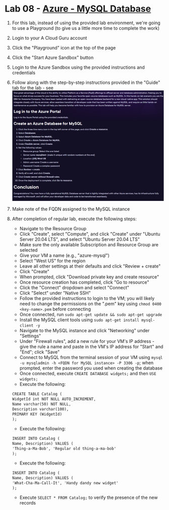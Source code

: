 # Lab 08 - [Azure - MySQL Database](https://learn.acloud.guru/handson/7a9044b4-8392-4346-82f6-73b6ec215938)

1. For this lab, instead of using the provided lab environment, we're going to use a Playground (to give us a little more time to complete the work)
1. Login to your A Cloud Guru account
1. Click the "Playground" icon at the top of the page
1. Click the "Start Azure Sandbox" button
1. Login to the Azure Sandbox using the provided instructions and credentials
1. Follow along with the step-by-step instructions provided in the "Guide" tab for the lab - see ![Week 01/Lab 08](../images/week01-lab08-guide.png)
1. Make note of the FQDN assigned to the MySQL instance
1. After completion of regular lab, execute the following steps:
    - Navigate to the Resource Group
    - Click "Create", select "Compute", and click "Create" under "Ubuntu Server 20.04 LTS", and select "Ubuntu Server 20.04 LTS"
    - Make sure the only available Subscription and Resource Group are selected
    - Give your VM a name (e.g., "azure-mysql")
    - Select "West US" for the region
    - Leave all other settings at their defaults and click "Review + create"
    - Click "Create"
    - When prompted, click "Download private key and create resource"
    - Once resource creation has completed, click "Go to resource"
    - Click the "Connect" dropdown and select "Connect"
    - Click "Select" under "Native SSH"
    - Follow the provided instructions to login to the VM; you will likely need to change the permissions on the ".pem" key using `chmod 0400 <key-name>.pem` before connecting
    - Once connected, run `sudo apt-get update && sudo apt-get upgrade`
    - Install the MySQL client tools using `sudo apt-get install mysql-client -y`
    - Navigate to the MySQL instance and click "Networking" under "Settings"
    - Under "Firewall rules", add a new rule for your VM's IP address - give the rule a name and paste in the VM's IP address for "Start" and "End"; click "Save"
    - Connect to MySQL from the terminal session of your VM using `mysql -u mysqladmin -h <FQDN for MySQL instance> -P 3306 -p`; when prompted, enter the password you used when creating the database
    - Once connected, execute `CREATE DATABASE widgets;` and then `USE widgets;`
    - Execute the following:

    ```
    CREATE TABLE Catalog (
    WidgetId int NOT NULL AUTO_INCREMENT,
    Name varchar(50) NOT NULL,
    Description varchar(100),
    PRIMARY KEY (WidgetId)
    );
    ```

    - Execute the following:

    ```
    INSERT INTO Catalog (
    Name, Description) VALUES (
    'Thing-a-Ma-Bob', 'Regular old thing-a-ma-bob'
    );
    ```

    - Execute the following:

    ```
    INSERT INTO Catalog (
    Name, Description) VALUES (
    'What-Cha-Ma-Call-It', 'Handy dandy new widget'
    );
    ```

    - Execute `SELECT * FROM Catalog;` to verify the presence of the new records
